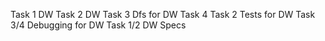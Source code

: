 Task 1 DW
Task 2 DW
Task 3 Dfs for DW
Task 4
Task 2 Tests for DW
Task 3/4 Debugging for DW
Task 1/2 DW Specs
